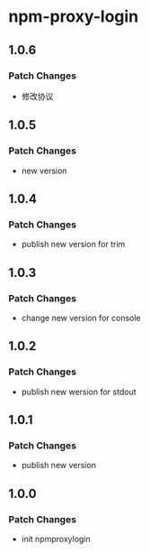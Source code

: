 # npm-proxy-login

## 1.0.6

### Patch Changes

-   修改协议

## 1.0.5

### Patch Changes

-   new version

## 1.0.4

### Patch Changes

-   publish new version for trim

## 1.0.3

### Patch Changes

-   change new version for console

## 1.0.2

### Patch Changes

-   publish new wersion for stdout

## 1.0.1

### Patch Changes

-   publish new version

## 1.0.0

### Patch Changes

-   init npmproxylogin
